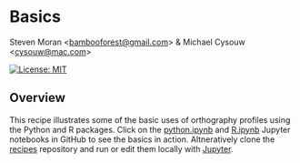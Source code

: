 # Basics

Steven Moran &lt;bambooforest@gmail.com&gt; & Michael Cysouw &lt;cysouw@mac.com&gt;

[![License: MIT](https://img.shields.io/badge/License-MIT-yellow.svg)](https://opensource.org/licenses/MIT)

## Overview

This recipe illustrates some of the basic uses of orthography profiles using the Python and R packages. Click on the [python.ipynb](https://github.com/unicode-cookbook/recipes/blob/master/Basics/python.ipynb) and [R.ipynb](https://github.com/unicode-cookbook/recipes/blob/master/Basics/R.ipynb) Jupyter notebooks in GitHub to see the basics in action. Altneratively clone the [recipes](https://github.com/unicode-cookbook/recipes) repository and run or edit them locally with [Jupyter](http://jupyter.org/).

